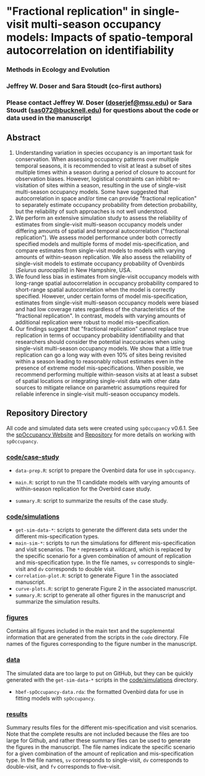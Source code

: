# "Fractional replication" in single-visit multi-season occupancy models: Impacts of spatio-temporal autocorrelation on identifiability

### Methods in Ecology and Evolution

### Jeffrey W. Doser and Sara Stoudt (co-first authors)

### Please contact Jeffrey W. Doser (doserjef@msu.edu) or Sara Stoudt (sas072@bucknell.edu) for questions about the code or data used in the manuscript

## Abstract

1. Understanding variation in species occupancy is an important task for conservation. When assessing occupancy patterns over multiple temporal seasons, it is recommended to visit at least a subset of sites multiple times within a season during a period of closure to account for observation biases. However, logistical constraints can inhibit re-visitation of sites within a season, resulting in the use of single-visit multi-season occupancy models. Some have suggested that autocorrelation in space and/or time can provide "fractional replication" to separately estimate occupancy probability from detection probability, but the reliability of such approaches is not well understood.
2. We perform an extensive simulation study to assess the reliability of estimates from single-visit multi-season occupancy models under differing amounts of spatial and temporal autocorrelation ("fractional replication"). We assess model performance under both correctly specified models and multiple forms of model mis-specification, and compare estimates from single-visit models to models with varying amounts of within-season replication. We also assess the reliability of single-visit models to estimate occupancy probability of Ovenbirds (*Seiurus aurocapilla*) in New Hampshire, USA.
3. We found less bias in estimates from single-visit occupancy models with long-range spatial autocorrelation in occupancy probability compared to short-range spatial autocorrelation when the model is correctly specified. However, under certain forms of model mis-specification, estimates from single-visit multi-season occupancy models were biased and had low coverage rates regardless of the characteristics of the "fractional replication". In contrast, models with varying amounts of additional replication were robust to model mis-specification.
4. Our findings suggest that "fractional replication" cannot replace true replication in terms of occupancy probability identifiability and that researchers should consider the potential inaccuracies when using single-visit multi-season occupancy models. We show that a little true replication can go a long way with even 10% of sites being revisited within a season leading to reasonably robust estimates even in the presence of extreme model mis-specifications. When possible, we recommend performing multiple within-season visits at at least a subset of spatial locations or integrating single-visit data with other data sources to mitigate reliance on parametric assumptions required for reliable inference in single-visit multi-season occupancy models. 

## Repository Directory

All code and simulated data sets were created using `spOccupancy` v0.6.1. See the [spOccupancy Website](https://www.jeffdoser.com/files/spoccupancy-web/) and [Repository](https://github.com/doserjef/spOccupancy) for more details on working with `spOccupancy`.

### [code/case-study](./code/case-study)

+ `data-prep.R`: script to prepare the Ovenbird data for use in `spOccupancy`.
* `main.R`: script to run the 11 candidate models with varying amounts of within-season replication for the Overbird case study.
+ `summary.R`: script to summarize the results of the case study.

### [code/simulations](./code/simulations)
+ `get-sim-data-*`: scripts to generate the different data sets under the different mis-specification types.
+ `main-sim-*`: scripts to run the simulations for different mis-specification and visit scenarios. The `*` represents a wildcard, which is replaced by the specific scenario for a given combination of amount of replication and mis-specification type. In the file names, `sv` corresponds to single-visit and `dv` corresponds to double visit. 
+ `correlation-plot.R`: script to generate Figure 1 in the associated manuscript.
+ `curve-plots.R`: script to generate Figure 2 in the associated manuscript.
+ `summary.R`: script to generate all other figures in the manuscript and summarize the simulation results. 

### [figures](./figures)

Contains all figures included in the main text and the supplemental information that are generated from the scripts in the `code` directory. File names of the figures corresponding to the figure number in the manuscript.

### [data](./data)

The simulated data are too large to put on GitHub, but they can be quickly generated with the `get-sim-data-*` scripts in the [code/simulations](./code/simulations) directory.

+ `hbef-spOccupancy-data.rda`: the formatted Ovenbird data for use in fitting models with `spOccupancy`.

### [results](./results)

Summary results files for the different mis-specification and visit scenarios. Note that the complete results are not included because the files are too large for Github, and rather these summary files can be used to generate the figures in the manuscript. The file names indicate the specific scenario for a given combination of the amount of replication and mis-specification type. In the file names, `sv` corresponds to single-visit, `dv` corresponds to double-visit, and `fv` corresponds to five-visit.




